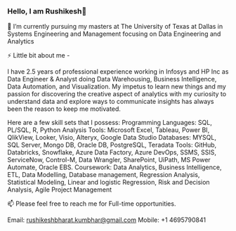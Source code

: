 ### Hello, I am Rushikesh👋
🔭 I’m currently pursuing my masters at The University of Texas at Dallas in Systems Engineering and Management focusing on Data Engineering and Analytics

⚡ Little bit about me -
<!--
**Rushikesh65/Rushikesh65** is a ✨ _special_ ✨ repository because its `README.md` (this file) appears on your GitHub profile.

Here are some ideas to get you started:

- 🔭 I’m currently working on ...
- 🌱 I’m currently learning
- 👯 I’m looking to collaborate on ...
- 🤔 I’m looking for help with ...
- 💬 Ask me about ...
- 📫 How to reach me: ...
- 😄 Pronouns: ...
- ⚡ Fun fact: ...
-->
I have 2.5 years of professional experience working in Infosys and HP Inc as Data Engineer & Analyst doing Data Warehousing, Business Intelligence, Data Automation, and Visualization. My impetus to learn new things and my passion for discovering the creative aspect of analytics with my curiosity to understand data and explore ways to communicate insights has always been the reason to keep me motivated. 

Here are a few skill sets that I possess:
Programming Languages: SQL, PL/SQL, R, Python
Analysis Tools: Microsoft Excel, Tableau, Power BI, QlikView, Looker, Visio, Alteryx, Google Data Studio
Databases: MYSQL, SQL Server, Mongo DB, Oracle DB, PostgreSQL, Teradata
Tools: GitHub, Databricks, Snowflake, Azure Data Factory, Azure DevOps, SSMS, SSIS, ServiceNow, Control-M, Data Wrangler, SharePoint, UiPath, MS Power Automate, Oracle EBS.
Coursework: Data Analytics, Business Intelligence, ETL, Data Modelling, Database management, Regression Analysis, Statistical Modeling, Linear and logistic Regression, Risk and Decision Analysis, Agile Project Management

📫 Please feel free to reach me for Full-time opportunities.

Email: rushikeshbharat.kumbhar@gmail.com
Mobile: +1 4695790841
